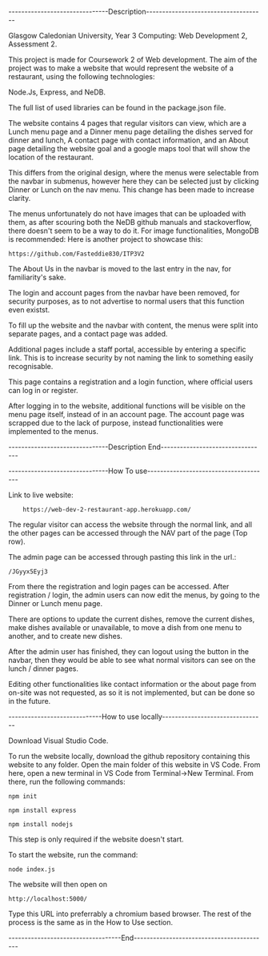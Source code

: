 -------------------------------Description-------------------------------------

Glasgow Caledonian University, Year 3 Computing: Web Development 2, Assessment 2.

This project is made for Coursework 2 of Web development. The aim of the project was to make a website that would represent the website of a restaurant, using the following technologies:

Node.Js, Express, and NeDB. 

The full list of used libraries can be found in the package.json file. 

The website contains 4 pages that regular visitors can view, which are a Lunch menu page and a Dinner menu page detailing the dishes served for dinner and lunch, A contact page with contact information, and an About page detailing the website goal and a google maps tool that will show the location of the restaurant.

This differs from the original design, where the menus were selectable from the navbar in submenus, however here they can be selected just by clicking Dinner or Lunch on the nav menu. This change has been made to increase clarity. 

The menus unfortunately do not have images that can be uploaded with them, as after scouring both the NeDB github manuals and stackoverflow, there doesn't seem to be a way to do it. For image functionalities, MongoDB is recommended:
Here is another project to showcase this:

    https://github.com/Fasteddie830/ITP3V2

The About Us in the navbar is moved to the last entry in the nav, for familiarity's sake. 

The login and account pages from the navbar have been removed, for security purposes, as to not advertise to normal users that this function even existst. 

To fill up the website and the navbar with content, the menus were split into separate pages, and a contact page was added.

Additional pages include a staff portal, accessible by entering a specific link. This is to increase security by not naming the link to something easily recognisable.

This page contains a registration and a login function, where official users can log in or register.

After logging in to the website, additional functions will be visible on the menu page itself, instead of in an account page. The account page was scrapped due to the lack of purpose, instead functionalities were implemented to the menus. 

-------------------------------Description End---------------------------------

-------------------------------How To use--------------------------------------

Link to live website:

        https://web-dev-2-restaurant-app.herokuapp.com/

The regular visitor can access the website through the normal link, and all the other pages can be accessed through the NAV part of the page (Top row).

The admin page can be accessed through pasting this link in the url.:

    /JGyyx5Eyj3 

 From there the registration and login pages can be accessed. After registration / login, the admin users can now edit the menus, by going to the Dinner or Lunch menu page. 

There are options to update the current dishes, 
remove the current dishes, 
make dishes available or unavailable, 
to move a dish from one menu to another, 
and to create new dishes. 

After the admin user has finished, they can logout using the button in the navbar, then they would be able to see what normal visitors can see on the lunch / dinner pages. 

Editing other functionalities like contact information or the about page from on-site was not requested, as so it is not implemented, but can be done so in the future. 

-----------------------------How to use locally--------------------------------

Download Visual Studio Code.

To run the website locally, download the github repository containing this website to any folder. Open the main folder of this website in VS Code. From here, open a new terminal in VS Code from Terminal->New Terminal. From there, run the following commands:

    npm init

    npm install express

    npm install nodejs

This step is only required if the website doesn't start.

To start the website, run the command:

    node index.js

The website will then open on 

    http://localhost:5000/

Type this URL into preferrably a chromium based browser. The rest of the process is the same as in the How to Use section.

-----------------------------------End------------------------------------------
